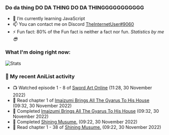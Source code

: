### Do da thing DO DA THING DO DA THINGGGGGGGGGGG

<!-- **TheInternetUser0/TheInternetUser0** is a ✨ _special_ ✨ repository because its `README.md` (this file) appears on your GitHub profile. -->


- 🌱 I’m currently learning JavaScript
- 📫 You can contact me on Discord [TheInternetUser#9060](https://discord.com/users/534117072796385300)
- ⚡ Fun fact: 80% of the Fun fact is neither a fact nor fun. _Statistics by me 😎_

### What I'm doing right now:
![Stats](https://discord.c99.nl/widget/theme-3/534117072796385300.png)

### 🌸 My recent AniList activity

<!-- ANILIST_ACTIVITY:start -->

-   📺 Watched episode 1 - 8 of [Sword Art Online](https://anilist.co/anime/11757) (11:28, 30 November 2022)
-   📖 Read chapter 1 of [Imaizumi Brings All The Gyarus To His House](https://anilist.co/manga/123760) (09:32, 30 November 2022)
-   📖 Completed [Imaizumi Brings All The Gyarus To His House](https://anilist.co/manga/123760) (09:32, 30 November 2022)
-   📖 Completed [Shining Musume.](https://anilist.co/manga/37484) (09:22, 30 November 2022)
-   📖 Read chapter 1 - 38 of [Shining Musume.](https://anilist.co/manga/37484) (09:22, 30 November 2022)

<!-- ANILIST_ACTIVITY:end -->
